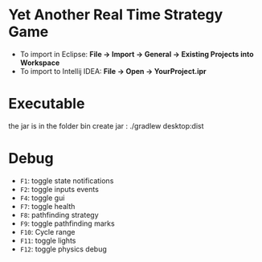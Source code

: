 # Yet Another Real Time Strategy Game

* To import in Eclipse: **File -> Import -> General -> Existing Projects into Workspace**
* To import to Intellij IDEA: **File -> Open -> YourProject.ipr**

# Executable
the jar is in the folder bin
create jar : ./gradlew desktop:dist

# Debug

* `F1`: toggle state notifications
* `F2`: toggle inputs events
* `F4`: toggle gui
* `F7`: toggle health
* `F8`: pathfinding strategy
* `F9`: toggle pathfinding marks
* `F10`: Cycle range
* `F11`: toggle lights
* `F12`: toggle physics debug
